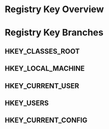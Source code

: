 # Registry Key Overview

# Registry Key Branches

## HKEY_CLASSES_ROOT

## HKEY_LOCAL_MACHINE

## HKEY_CURRENT_USER

## HKEY_USERS

## HKEY_CURRENT_CONFIG
